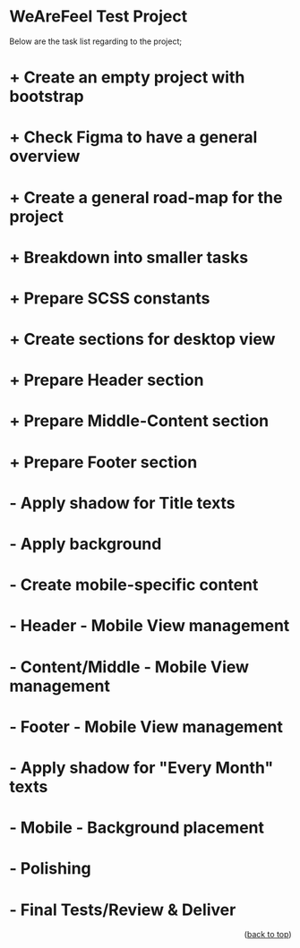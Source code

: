 <!-- CONTRIBUTING -->

## <h1>WeAreFeel Test Project</h1>

Below are the task list regarding to the project;

# + Create an empty project with bootstrap

# + Check Figma to have a general overview

# + Create a general road-map for the project

# + Breakdown into smaller tasks

# + Prepare SCSS constants

# + Create sections for desktop view

# + Prepare Header section

# + Prepare Middle-Content section

# + Prepare Footer section

# - Apply shadow for Title texts

# - Apply background

# - Create mobile-specific content

# - Header - Mobile View management

# - Content/Middle - Mobile View management

# - Footer - Mobile View management

# - Apply shadow for "Every Month" texts

# - Mobile - Background placement

# - Polishing

# - Final Tests/Review & Deliver

<p align="right">(<a href="#top">back to top</a>)</p>

